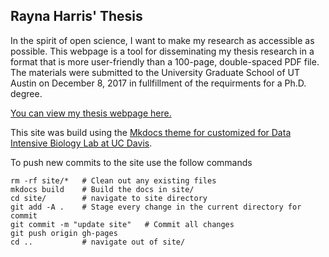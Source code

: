 ## Rayna Harris' Thesis 

In the spirit of open science, I want to make my research as accessible as possible. This webpage is a tool for disseminating my thesis research in a format that is more user-friendly than a 100-page, double-spaced PDF file. The materials were submitted to the University Graduate School of UT Austin on December 8, 2017 in fullfillment of the requirments for a Ph.D. degree. 

[You can view my thesis webpage here.](https://raynamharris.github.io/Thesis)

This site was build using the [Mkdocs theme for customized for Data Intensive Biology Lab at UC Davis](https://github.com/dib-lab/mkdocs-material-dib).

To push new commits to the site use the follow commands

```
rm -rf site/*   # Clean out any existing files
mkdocs build    # Build the docs in site/
cd site/		# navigate to site directory
git add -A .    # Stage every change in the current directory for commit
git commit -m "update site"   # Commit all changes
git push origin gh-pages
cd ..			# navigate out of site/
```